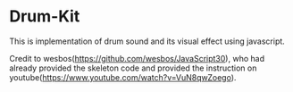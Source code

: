 # Drum-Kit

This is implementation of drum sound and its visual effect using javascript. 

Credit to wesbos(https://github.com/wesbos/JavaScript30), who had already provided the skeleton code and provided the instruction on youtube(https://www.youtube.com/watch?v=VuN8qwZoego). 


